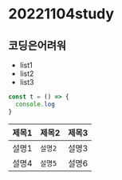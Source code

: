 # 20221104study

## 코딩은어려워 
- list1
- list2
- list3

```js
const t = () => {
  console.log
}
```

제목1|제목2|제목3
-|-|-
설명1|`설명2`|설명3
설명4|`설명5`|설명6
